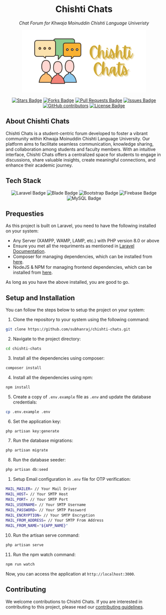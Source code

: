 <h1 align="center">Chishti Chats</h1>
<p align="center"><i>Chat Forum for Khwaja Moinuddin Chishti Language Univeristy</i></p>

<p align="center"><a href="#" target="_blank"><img src="public/assets/img/logo/logo-full.png" width="400" alt="Chishti Chats Logo"></a></p>

<div align="center">
  <a href="https://github.com/SubhanRaj/Chishti-Chats/stargazers"><img src="https://img.shields.io/github/stars/SubhanRaj/Chishti-Chats" alt="Stars Badge"/></a>
<a href="https://github.com/SubhanRaj/Chishti-Chats/network/members"><img src="https://img.shields.io/github/forks/SubhanRaj/Chishti-Chats" alt="Forks Badge"/></a>
<a href="https://github.com/SubhanRaj/Chishti-Chats/pulls"><img src="https://img.shields.io/github/issues-pr/SubhanRaj/Chishti-Chats" alt="Pull Requests Badge"/></a>
<a href="https://github.com/SubhanRaj/Chishti-Chats/issues"><img src="https://img.shields.io/github/issues/SubhanRaj/Chishti-Chats" alt="Issues Badge"/></a>
<a href="https://github.com/SubhanRaj/Chishti-Chats/graphs/contributors"><img alt="GitHub contributors" src="https://img.shields.io/github/contributors/SubhanRaj/Chishti-Chats?color=2b9348"></a>
<a href="https://github.com/SubhanRaj/Chishti-Chats/blob/main/LICENSE"><img src="https://img.shields.io/github/license/SubhanRaj/Chishti-Chats?color=2b9348" alt="License Badge"/></a>
</div>

## About Chishti Chats

Chishti Chats is a student-centric forum developed to foster a vibrant community within Khwaja Moinuddin Chishti Language University. Our platform aims to facilitate seamless communication, knowledge sharing, and collaboration among students and faculty members. With an intuitive interface, Chishti Chats offers a centralized space for students to engage in discussions, share valuable insights, create meaningful connections, and enhance their academic journey.

## Tech Stack


<div align="center">
<!-- laravel -->
<img src="https://img.shields.io/badge/laravel-FF2D20?style=for-the-badge&logo=laravel&logoColor=white" alt="Laravel Badge"/>
<!-- blade -->
<img src="https://img.shields.io/badge/blade-FF2D20?style=for-the-badge&logo=laravel&logoColor=white" alt="Blade Badge"/>
<!-- bootstrap -->
<img src="https://img.shields.io/badge/bootstrap-7952B3?style=for-the-badge&logo=bootstrap&logoColor=white" alt="Bootstrap Badge"/>
<!-- firebase -->
<img src="https://img.shields.io/badge/firebase-FFCA28?style=for-the-badge&logo=firebase&logoColor=white" alt="Firebase Badge"/>
<!-- mysql -->
<img src="https://img.shields.io/badge/mysql-4479A1?style=for-the-badge&logo=mysql&logoColor=white" alt="MySQL Badge"/>
</div>

## Prequesties

As this project is built on Laravel, you need to have the following installed on your system:

- Any Server (XAMPP, WAMP, LAMP, etc.) with PHP version 8.0 or above
- Ensure you met all the requriments as mentioned in [Laravel Documentation](https://laravel.com/docs/10.x/deployment#server-requirements).
- Composer for managing dependencies, which can be installed from [here](https://getcomposer.org/download/).
- NodeJS & NPM for managing frontend dependencies, which can be installed from [here](https://nodejs.org/en/download/).

As long as you have the above installed, you are good to go.

## Setup and Installation

You can follow the steps below to setup the project on your system:

1. Clone the repository to your system using the following command:

```bash
git clone https://github.com/subhanraj/chishti-chats.git
```

2. Navigate to the project directory:

```bash
cd chishti-chats
```

3. Install all the dependencies using composer:

```bash
composer install
```
4. Install all the dependencies using npm:

```bash
npm install
```

5. Create a copy of `.env.example` file as `.env` and update the database credentials:

```bash
cp .env.example .env
```

6. Set the application key:

```bash
php artisan key:generate
```
7. Run the database migrations:

```bash
php artisan migrate
```
8. Run the database seeder:

```bash
php artisan db:seed
```
1. Setup Email configuration in `.env` file for OTP verification:

```bash
MAIL_MAILER= // Your Mail Driver
MAIL_HOST= // Your SMTP Host
MAIL_PORT= // Your SMTP Port
MAIL_USERNAME= // Your SMTP Username
MAIL_PASSWORD= // Your SMTP Password
MAIL_ENCRYPTION= // Your SMTP Encryption
MAIL_FROM_ADDRESS= // Your SMTP From Address
MAIL_FROM_NAME="${APP_NAME}"
```

10. Run the artisan serve command:

```bash
php artisan serve
```

11. Run the npm watch command:

```bash
npm run watch
```


Now, you can access the application at `http://localhost:3000`.

## Contributing

We welcome contributions to Chishti Chats. If you are interested in contributing to this project, please read our [contributing guidelines](CONTRIBUTING.md).


